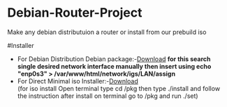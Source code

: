 # Debian-Router-Project
Make any debian distributuion a router or install from our prebuild iso

#Installer
<ul>
 <li>For Debian Distribution Debian package:-<a href="https://github.com/sounakkar/Debian-Router-Project/blob/main/DEBIAN/drp.deb?raw=true">Download</a>
 <strong>for this search single desired network interface manually then insert using echo "enp0s3" > /var/www/html/network/igs/LAN/assign </strong>
 </li>
 <li>For Direct Minimal iso Installer:-<a href="https://mega.nz/file/YVFxDSja#DZiwNc6X2EyG_WrdaehNCebAInY5StXigm4ObWf3I9Q">Download</a> <br> (for iso install Open terminal type cd /pkg then type ./install and follow the instruction after install on terminal go to /pkg and run ./set)  </li>
  </ul>


